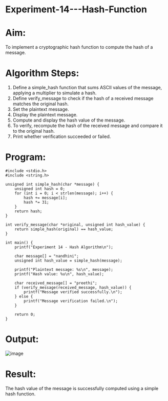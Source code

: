# Experiment-14---Hash-Function
# Aim:
To implement a cryptographic hash function to compute the
hash of a message.

# Algorithm Steps:

1. Define a simple_hash function that sums ASCII values of the
message, applying a multiplier to simulate a hash.
2. Define verify_message to check if the hash of a received
message matches the original hash.
3. Set the plaintext message.
4. Display the plaintext message.
5. Compute and display the hash value of the message.
6. To verify, recompute the hash of the received message and
compare it to the original hash.
7. Print whether verification succeeded or failed.

# Program:
```
#include <stdio.h>
#include <string.h>

unsigned int simple_hash(char *message) {
    unsigned int hash = 0;
    for (int i = 0; i < strlen(message); i++) {
        hash += message[i];
        hash *= 31;
    }
    return hash;
}

int verify_message(char *original, unsigned int hash_value) {
    return simple_hash(original) == hash_value;
}

int main() {
    printf("Experiment 14 - Hash Algorithm\n");

    char message[] = "nandhini";
    unsigned int hash_value = simple_hash(message);

    printf("Plaintext message: %s\n", message);
    printf("Hash value: %u\n", hash_value);

    char received_message[] = "preethi";
    if (verify_message(received_message, hash_value)) {
        printf("Message verified successfully.\n");
    } else {
        printf("Message verification failed.\n");
    }

    return 0;
}

```
# Output:
![image](https://github.com/user-attachments/assets/3b395b3c-716f-4905-81df-837ddf1082da)

# Result:
The hash value of the message is successfully computed using a
simple hash function.
